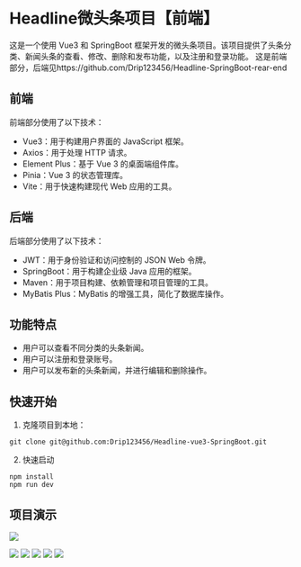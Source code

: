 # Headline微头条项目【前端】

这是一个使用 Vue3 和 SpringBoot 框架开发的微头条项目。该项目提供了头条分类、新闻头条的查看、修改、删除和发布功能，以及注册和登录功能。
这是前端部分，后端见https://github.com/Drip123456/Headline-SpringBoot-rear-end

## 前端

前端部分使用了以下技术：

- Vue3：用于构建用户界面的 JavaScript 框架。
- Axios：用于处理 HTTP 请求。
- Element Plus：基于 Vue 3 的桌面端组件库。
- Pinia：Vue 3 的状态管理库。
- Vite：用于快速构建现代 Web 应用的工具。

## 后端

后端部分使用了以下技术：

- JWT：用于身份验证和访问控制的 JSON Web 令牌。
- SpringBoot：用于构建企业级 Java 应用的框架。
- Maven：用于项目构建、依赖管理和项目管理的工具。
- MyBatis Plus：MyBatis 的增强工具，简化了数据库操作。

## 功能特点

- 用户可以查看不同分类的头条新闻。
- 用户可以注册和登录账号。
- 用户可以发布新的头条新闻，并进行编辑和删除操作。

## 快速开始

1. 克隆项目到本地：

```
git clone git@github.com:Drip123456/Headline-vue3-SpringBoot.git
```

2. 快速启动

```
npm install
npm run dev
```

## 项目演示

![](https://s21.ax1x.com/2024/05/03/pkkhzKP.png)

![](https://s21.ax1x.com/2024/05/03/pkk4pb8.png)
![](https://s21.ax1x.com/2024/05/03/pkk4SDf.png)
![](https://s21.ax1x.com/2024/05/03/pkkhvvt.png)
![](https://s21.ax1x.com/2024/05/03/pkkhjgI.png)
![](https://s21.ax1x.com/2024/05/03/pkk4CVS.png)
